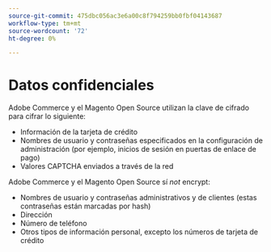 ```yaml
---
source-git-commit: 475dbc056ac3e6a00c8f794259bb0fbf04143687
workflow-type: tm+mt
source-wordcount: '72'
ht-degree: 0%

---
```

# Datos confidenciales

Adobe Commerce y el Magento Open Source utilizan la clave de cifrado para cifrar lo siguiente:

* Información de la tarjeta de crédito
* Nombres de usuario y contraseñas especificados en la configuración de administración (por ejemplo, inicios de sesión en puertas de enlace de pago)
* Valores CAPTCHA enviados a través de la red

Adobe Commerce y el Magento Open Source sí *not* encrypt:

* Nombres de usuario y contraseñas administrativos y de clientes (estas contraseñas están marcadas por hash)
* Dirección
* Número de teléfono
* Otros tipos de información personal, excepto los números de tarjeta de crédito
